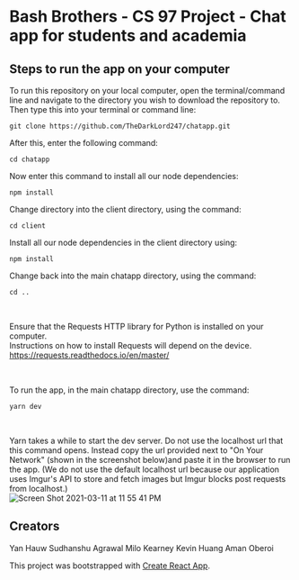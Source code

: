 # Bash Brothers - CS 97 Project - Chat app for students and academia

<h2> Steps to run the app on your computer </h2>

To run this repository on your local computer, open the terminal/command line and navigate to the directory you wish to download the repository to.
Then type this into your terminal or command line:
```
git clone https://github.com/TheDarkLord247/chatapp.git
```

After this, enter the following command:
```
cd chatapp
```

Now enter this command to install all our node dependencies:
```
npm install
```

Change directory into the client directory, using the command:
```
cd client
```

Install all our node dependencies in the client directory using:
```
npm install
```

Change back into the main chatapp directory, using the command:
```
cd ..
```

<br />

Ensure that the Requests HTTP library for Python is installed on your computer.<br />
Instructions on how to install Requests will depend on the device.<br />
https://requests.readthedocs.io/en/master/


<br />

To run the app, in the main chatapp directory, use the command:
```
yarn dev
```

<br />

Yarn takes a while to start the dev server. Do not use the localhost url that this command opens. Instead copy the url provided next to "On Your Network" (shown in the screenshot below)and paste it in the browser to run the app. (We do not use the default localhost url because our application uses Imgur's API to store and fetch images but Imgur blocks post requests from localhost.)
<br />
![Screen Shot 2021-03-11 at 11 55 41 PM](https://user-images.githubusercontent.com/40956188/111013756-7860ca00-8355-11eb-8684-685ea0bab06f.jpg)

<h2>Creators</h2>
Yan Hauw  
Sudhanshu Agrawal  
Milo Kearney  
Kevin Huang  
Aman Oberoi  

This project was bootstrapped with [Create React App](https://github.com/facebook/create-react-app).

